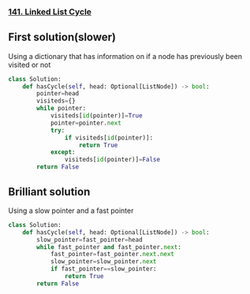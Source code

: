 ### [141. Linked List Cycle](https://leetcode.com/problems/linked-list-cycle/)

## First solution(slower)
Using a dictionary that has information on if a node has previously been visited or not
~~~python
class Solution:
    def hasCycle(self, head: Optional[ListNode]) -> bool:
        pointer=head
        visiteds={}
        while pointer:
            visiteds[id(pointer)]=True
            pointer=pointer.next
            try:
                if visiteds[id(pointer)]:
                    return True
            except:
                visiteds[id(pointer)]=False
        return False
~~~

## Brilliant solution
Using a slow pointer and a fast pointer
~~~python
class Solution:
    def hasCycle(self, head: Optional[ListNode]) -> bool:
        slow_pointer=fast_pointer=head
        while fast_pointer and fast_pointer.next:
            fast_pointer=fast_pointer.next.next
            slow_pointer=slow_pointer.next
            if fast_pointer==slow_pointer:
                return True
        return False
~~~
